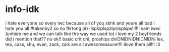 # info-idk
i hate everyone so every iwc because all of you stink and youre all bad i hate you all
#takenby2 so no flirtong plz-lsplzplspzlpslsplsps!!!!!! 
sam iwec (unhide me and we can talk like the way we used to)
i love my 2 boyfriends did i mention that?? no ok!!
basic crit dni, proships dniDNIDNIDNIDNIDNi
lex, tea, cass, shu, evan, zack, zaik are all awesomesauce!!!! ilove them all!!! :3
